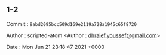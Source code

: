 ## 1-2 

 Commit : `9abd2095bcc509d169e2119a728a1945c65f8720`

 Author : scripted-atom <Author : dhraief.youssef@gmail.com> 

 Date 	: Mon Jun 21 23:18:47 2021 +0000 

